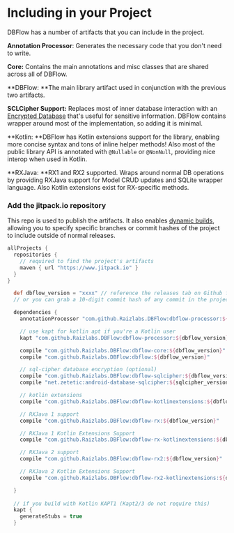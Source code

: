 # Including in your Project

DBFlow has a number of artifacts that you can include in the project.

**Annotation Processor**: Generates the necessary code that you don't need to write.

**Core:** Contains the main annotations and misc classes that are shared across all of DBFlow.

**DBFlow: **The main library artifact used in conjunction with the previous two artifacts.

**SCLCipher Support:** Replaces most of inner database interaction with an [Encrypted Database](https://www.zetetic.net/sqlcipher/) that's useful for sensitive information. DBFlow contains wrapper around most of the implementation, so adding it is minimal.

**Kotlin: **DBFlow has Kotlin extensions support for the library, enabling more concise syntax and tons of inline helper methods! Also most of the public library API is annotated with `@Nullable` or `@NonNull`, providing nice interop when used in Kotlin.

**RXJava: **RX1 and RX2 supported. Wraps around normal DB operations by providing RXJava support for Model CRUD updates and SQLite wrapper language. Also Kotlin extensions exist for RX-specific methods.

### Add the jitpack.io repository

This repo is used to publish the artifacts. It also enables [dynamic builds](https://jitpack.io/docs/), allowing you to specify specific branches or commit hashes of the project to include outside of normal releases.

```Groovy
allProjects {
  repositories {
    // required to find the project's artifacts
    maven { url "https://www.jitpack.io" }
  }
}
```

```Groovy
  def dbflow_version = "xxxx" // reference the releases tab on Github for latest versions
  // or you can grab a 10-digit commit hash of any commit in the project that builds.

  dependencies {
    annotationProcessor "com.github.Raizlabs.DBFlow:dbflow-processor:${dbflow_version}"

    // use kapt for kotlin apt if you're a Kotlin user
    kapt "com.github.Raizlabs.DBFlow:dbflow-processor:${dbflow_version}"

    compile "com.github.Raizlabs.DBFlow:dbflow-core:${dbflow_version}"
    compile "com.github.Raizlabs.DBFlow:dbflow:${dbflow_version}"

    // sql-cipher database encryption (optional)
    compile "com.github.Raizlabs.DBFlow:dbflow-sqlcipher:${dbflow_version}"
    compile "net.zetetic:android-database-sqlcipher:${sqlcipher_version}@aar"

    // kotlin extensions
    compile "com.github.Raizlabs.DBFlow:dbflow-kotlinextensions:${dbflow_version}"

    // RXJava 1 support
    compile "com.github.Raizlabs.DBFlow:dbflow-rx:${dbflow_version}"

    // RXJava 1 Kotlin Extensions Support
    compile "com.github.Raizlabs.DBFlow:dbflow-rx-kotlinextensions:${dbflow_version}"

    // RXJava 2 support
    compile "com.github.Raizlabs.DBFlow:dbflow-rx2:${dbflow_version}"

    // RXJava 2 Kotlin Extensions Support
    compile "com.github.Raizlabs.DBFlow:dbflow-rx2-kotlinextensions:${dbflow_version}"

  }
  
  // if you build with Kotlin KAPT1 (Kapt2/3 do not require this)
  kapt {
    generateStubs = true
  }
```



